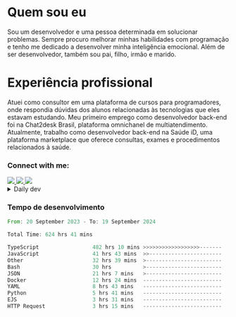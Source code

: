 # Quem sou eu
Sou um desenvolvedor e uma pessoa determinada em solucionar problemas. Sempre procuro melhorar minhas habilidades com programação e tenho me dedicado a desenvolver minha inteligência emocional. Além de ser desenvolvedor, também sou pai, filho, irmão e marido.

# Experiência profissional
Atuei como consultor em uma plataforma de cursos para programadores, onde respondia dúvidas dos alunos relacionadas às tecnologias que eles estavam estudando.
Meu primeiro emprego como desenvolvedor back-end foi na Chat2desk Brasil, plataforma omnichanel de multiatendimento.
Atualmente, trabalho como desenvolvedor back-end na Saúde iD, uma plataforma marketplace que oferece consultas, exames e procedimentos relacionados à saúde.

### Connect with me:
<a href="https://www.linkedin.com/in/theusmoreira" target="_blank" >
<img src="https://img.shields.io/badge/linkedin-%230077B5.svg?&style=for-the-badge&logo=linkedin&logoColor=white ">
</a>
<a href="https://www.instagram.com/matheus.s.moreira/" target="_blank">
<img src="https://img.shields.io/badge/instagram-%23E4405F.svg?&style=for-the-badge&logo=instagram&logoColor=white">
</a>
<a href="mailto:matheussm301@gmail.com"  target="_blank">
<img src="https://img.shields.io/badge/gmail-%23E4405F.svg?&style=for-the-badge&logo=gmail&logoColor=white">
</a>


<details>
  <summary>Daily dev </summary>
<p>
  <a href="https://app.daily.dev/matheussantos"><img src="https://github.com/matheus-santos-moreira/matheus-santos-moreira/blob/master/devcard.svg" width="200" alt="Matheus Santos's Dev Card"/></a>
 </p>
</details>

<h3>Tempo de desenvolvimento</h3>

<!--START_SECTION:waka-->

```rust
From: 20 September 2023 - To: 19 September 2024

Total Time: 624 hrs 41 mins

TypeScript                 482 hrs 10 mins >>>>>>>>>>>>>>>>>>-------   73.35 %
JavaScript                 41 hrs 43 mins  >>-----------------------   06.35 %
Other                      32 hrs 39 mins  >------------------------   04.97 %
Bash                       30 hrs          >------------------------   04.56 %
JSON                       21 hrs 7 mins   >------------------------   03.21 %
Docker                     12 hrs 24 mins  -------------------------   01.89 %
YAML                       8 hrs 43 mins   -------------------------   01.33 %
Python                     5 hrs 41 mins   -------------------------   00.87 %
EJS                        3 hrs 31 mins   -------------------------   00.54 %
HTTP Request               3 hrs 15 mins   -------------------------   00.50 %
```

<!--END_SECTION:waka-->
